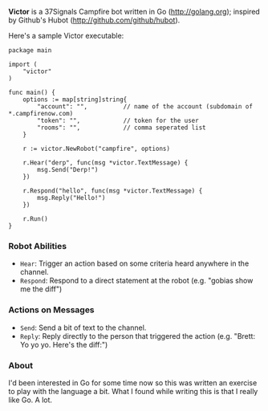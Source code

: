 **Victor** is a 37Signals Campfire bot written in Go (http://golang.org); inspired by Github's Hubot (http://github.com/github/hubot).

Here's a sample Victor executable:

```
package main

import (
    "victor"
)

func main() {
    options := map[string]string{
        "account": "",          // name of the account (subdomain of *.campfirenow.com)
        "token": "",            // token for the user
        "rooms": "",            // comma seperated list
    }

    r := victor.NewRobot("campfire", options)

    r.Hear("derp", func(msg *victor.TextMessage) {
        msg.Send("Derp!")
    })

    r.Respond("hello", func(msg *victor.TextMessage) {
        msg.Reply("Hello!")
    })

    r.Run()
}
```

### Robot Abilities

- `Hear`: Trigger an action based on some criteria heard anywhere in the channel.
- `Respond`: Respond to a direct statement at the robot (e.g. "gobias show me the diff")

### Actions on Messages

- `Send`: Send a bit of text to the channel.
- `Reply`: Reply directly to the person that triggered the action (e.g. "Brett: Yo yo yo. Here's the diff:")

### About

I'd been interested in Go for some time now so this was written an exercise to play with the language a bit. What I found while writing this is that I really like Go. A lot.
